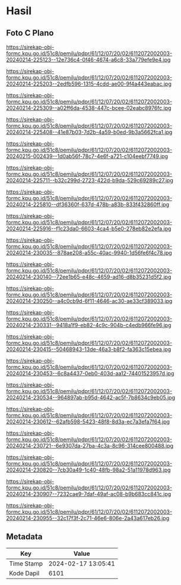 # Hasil

## Foto C Plano

https://sirekap-obj-formc.kpu.go.id/51c8/pemilu/pdpr/61/12/07/20/02/6112072002003-20240214-225123--12e736c4-0f46-4674-a6c8-33a779efe9e4.jpg

https://sirekap-obj-formc.kpu.go.id/51c8/pemilu/pdpr/61/12/07/20/02/6112072002003-20240214-225203--2edfb596-1315-4cdd-ae00-9f4a443eabac.jpg

https://sirekap-obj-formc.kpu.go.id/51c8/pemilu/pdpr/61/12/07/20/02/6112072002003-20240214-225309--a02ff6da-4538-447c-bcee-02eabc8976fc.jpg

https://sirekap-obj-formc.kpu.go.id/51c8/pemilu/pdpr/61/12/07/20/02/6112072002003-20240214-225408--41e87b03-7d2b-4a59-b0ed-9b3a5662fca1.jpg

https://sirekap-obj-formc.kpu.go.id/51c8/pemilu/pdpr/61/12/07/20/02/6112072002003-20240215-002439--1d0ab56f-78c7-4e6f-a721-c104eebf7749.jpg

https://sirekap-obj-formc.kpu.go.id/51c8/pemilu/pdpr/61/12/07/20/02/6112072002003-20240214-225711--b32c299d-2723-422d-b9da-529c69289c27.jpg

https://sirekap-obj-formc.kpu.go.id/51c8/pemilu/pdpr/61/12/07/20/02/6112072002003-20240214-225810--df36360f-637d-478b-a83b-833f432860ff.jpg

https://sirekap-obj-formc.kpu.go.id/51c8/pemilu/pdpr/61/12/07/20/02/6112072002003-20240214-225916--f1c23da0-6603-4ca4-b5e0-278eb82e2efa.jpg

https://sirekap-obj-formc.kpu.go.id/51c8/pemilu/pdpr/61/12/07/20/02/6112072002003-20240214-230035--878ae208-a55c-40ac-9940-1d56fe6f4c78.jpg

https://sirekap-obj-formc.kpu.go.id/51c8/pemilu/pdpr/61/12/07/20/02/6112072002003-20240214-230140--72ee1b65-e48c-4659-ad16-d8b35231d5f2.jpg

https://sirekap-obj-formc.kpu.go.id/51c8/pemilu/pdpr/61/12/07/20/02/6112072002003-20240214-230250--a4c0cb9d-6f11-4646-ac30-ae33cf389033.jpg

https://sirekap-obj-formc.kpu.go.id/51c8/pemilu/pdpr/61/12/07/20/02/6112072002003-20240214-230331--9418a1f9-eb82-4c9c-904b-c4edb966fe96.jpg

https://sirekap-obj-formc.kpu.go.id/51c8/pemilu/pdpr/61/12/07/20/02/6112072002003-20240214-230415--50468943-13de-46a3-b8f2-fa363c15ebea.jpg

https://sirekap-obj-formc.kpu.go.id/51c8/pemilu/pdpr/61/12/07/20/02/6112072002003-20240214-230453--6c8a4437-0eb0-403d-aa12-74401523957d.jpg

https://sirekap-obj-formc.kpu.go.id/51c8/pemilu/pdpr/61/12/07/20/02/6112072002003-20240214-230534--964897ab-b95d-4642-ac5f-7b8634c9eb05.jpg

https://sirekap-obj-formc.kpu.go.id/51c8/pemilu/pdpr/61/12/07/20/02/6112072002003-20240214-230612--62afb598-5423-48f8-8d3a-ec7a3efa7f64.jpg

https://sirekap-obj-formc.kpu.go.id/51c8/pemilu/pdpr/61/12/07/20/02/6112072002003-20240214-230721--6e9307da-27ba-4c3a-8c96-314cee800488.jpg

https://sirekap-obj-formc.kpu.go.id/51c8/pemilu/pdpr/61/12/07/20/02/6112072002003-20240214-230820--7cb30a49-1c40-48fb-98a2-51a11978d963.jpg

https://sirekap-obj-formc.kpu.go.id/51c8/pemilu/pdpr/61/12/07/20/02/6112072002003-20240214-230907--7232cae9-7daf-49af-ac08-b9b683cc841c.jpg

https://sirekap-obj-formc.kpu.go.id/51c8/pemilu/pdpr/61/12/07/20/02/6112072002003-20240214-230955--32c17f3f-2c71-46e6-806e-2a43a617eb26.jpg


## Metadata

| Key        | Value               |
| ---------- | ------------------- |
| Time Stamp | 2024-02-17 13:05:41 |
| Kode Dapil | 6101                |



